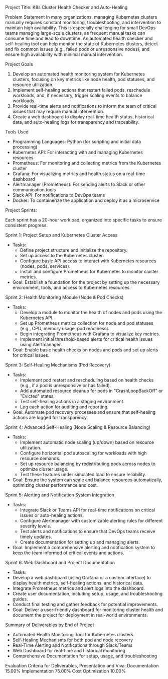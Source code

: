 Project Title: K8s Cluster Health Checker and Auto-Healing


Problem Statement
In many organizations, managing Kubernetes clusters manually requires constant monitoring, troubleshooting, and intervention to maintain high availability. This is especially challenging for small DevOps teams managing large-scale clusters, as frequent manual tasks can consume time and lead to downtime. An automated health checker and self-healing tool can help monitor the state of Kubernetes clusters, detect and fix common issues (e.g., failed pods or unresponsive nodes), and ensure high availability with minimal manual intervention.

Project Goals
1. Develop an automated health monitoring system for Kubernetes clusters, focusing on key metrics like node health, pod statuses, and resource utilization.
2. Implement self-healing actions that restart failed pods, reschedule workloads, and, if necessary, trigger scaling events to balance workloads.
3. Provide real-time alerts and notifications to inform the team of critical issues that may require manual intervention.
4. Create a web dashboard to display real-time health status, historical data, and auto-healing logs for transparency and traceability.


Tools Used
- Programming Languages: Python (for scripting and initial data processing)
- Kubernetes API: For interacting with and managing Kubernetes resources
- Prometheus: For monitoring and collecting metrics from the Kubernetes cluster
- Grafana: For visualizing metrics and health status on a real-time dashboard
- Alertmanager (Prometheus): For sending alerts to Slack or other communication tools
- Slack API: For notifications to DevOps teams
- Docker: To containerize the application and deploy it as a microservice


Project Sprints:

Each sprint has a 20-hour workload, organized into specific tasks to ensure consistent progress.

 Sprint 1: Project Setup and Kubernetes Cluster Access
- Tasks:
  - Define project structure and initialize the repository.
  - Set up access to the Kubernetes cluster.
  - Configure basic API access to interact with Kubernetes resources (nodes, pods, services).
  - Install and configure Prometheus for Kubernetes to monitor cluster metrics.
- Goal: Establish a foundation for the project by setting up the necessary environment, tools, and access to Kubernetes resources.

 Sprint 2: Health Monitoring Module (Node & Pod Checks)
- Tasks:
  - Develop a module to monitor the health of nodes and pods using the Kubernetes API.
  - Set up Prometheus metrics collection for node and pod statuses (e.g., CPU, memory usage, pod readiness).
  - Begin integrating Prometheus with Grafana to visualize key metrics.
  - Implement initial threshold-based alerts for critical health issues using Alertmanager.
- Goal: Enable basic health checks on nodes and pods and set up alerts for critical issues.



 Sprint 3: Self-Healing Mechanisms (Pod Recovery)
- Tasks:
  - Implement pod restart and rescheduling based on health checks (e.g., if a pod is unresponsive or has failed).
  - Add automated resource cleanup for pods in "CrashLoopBackOff" or "Evicted" states.
  - Test self-healing actions in a staging environment.
  - Log each action for auditing and reporting.
- Goal: Automate pod recovery processes and ensure that self-healing actions are logged for transparency.



 Sprint 4: Advanced Self-Healing (Node Scaling & Resource Balancing)
- Tasks:
  - Implement automatic node scaling (up/down) based on resource utilization.
  - Configure horizontal pod autoscaling for workloads with high resource demands.
  - Set up resource balancing by redistributing pods across nodes to optimize cluster usage.
  - Test these features under simulated load to ensure reliability.
- Goal: Ensure the system can scale and balance resources automatically, optimizing cluster performance and cost.


 Sprint 5: Alerting and Notification System Integration
- Tasks:
  - Integrate Slack or Teams API for real-time notifications on critical issues or auto-healing actions.
  - Configure Alertmanager with customizable alerting rules for different severity levels.
  - Test alerts and notifications to ensure that DevOps teams receive timely updates.
  - Create documentation for setting up and managing alerts.
- Goal: Implement a comprehensive alerting and notification system to keep the team informed of critical events and actions.



 Sprint 6: Web Dashboard and Project Documentation
  - Tasks:
  - Develop a web dashboard (using Grafana or a custom interface) to display health metrics, self-healing actions, and historical data.
  - Integrate Prometheus metrics and alert logs into the dashboard.
  - Create user documentation, including setup, usage, and troubleshooting guides.
  - Conduct final testing and gather feedback for potential improvements.
- Goal: Deliver a user-friendly dashboard for monitoring cluster health and document the project for deployment in real-world environments.



 Summary of Deliverables by End of Project
- Automated Health Monitoring Tool for Kubernetes clusters
- Self-Healing Mechanisms for both pod and node recovery
- Real-Time Alerting and Notifications through Slack/Teams
- Web Dashboard for real-time and historical monitoring
- Comprehensive Documentation for setup, usage, and troubleshooting

Evaluation Criteria for Deliverables, Presentation and Viva:
Documentation 15.00%
Implementation 75.00%
Cost Optimization 10.00%
